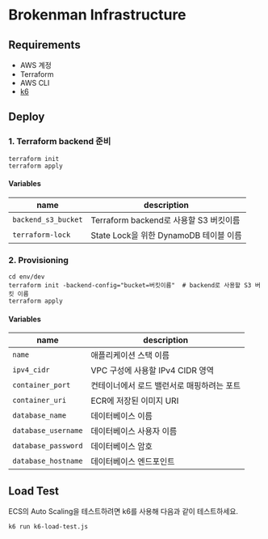 # Brokenman Infrastructure

## Requirements
- AWS 계정
- Terraform
- AWS CLI
- [k6](https://k6.io/)

## Deploy

### 1. Terraform backend 준비

```shell
terraform init
terraform apply
```

#### Variables

| name | description |
| ---- | ----------- |
| `backend_s3_bucket`| Terraform backend로 사용할 S3 버킷이름 |
| `terraform-lock`| State Lock을 위한 DynamoDB 테이블 이름 |

### 2. Provisioning

```shell
cd env/dev
terraform init -backend-config="bucket=버킷이름"  # backend로 사용할 S3 버킷 이름
terraform apply
```

#### Variables

| name | description |
| ---- | ----------- |
| `name`| 애플리케이션 스택 이름 |
| `ipv4_cidr`| VPC 구성에 사용할 IPv4 CIDR 영역 |
| `container_port`| 컨테이너에서 로드 밸런서로 매핑하려는 포트 |
| `container_uri` | ECR에 저장된 이미지 URI |
| `database_name` | 데이터베이스 이름 |
| `database_username` | 데이터베이스 사용자 이름 |
| `database_password` | 데이터베이스 암호 |
| `database_hostname` | 데이터베이스 엔드포인트 |

## Load Test

ECS의 Auto Scaling을 테스트하려면 k6를 사용해 다음과 같이 테스트하세요.

```shell
k6 run k6-load-test.js
```

